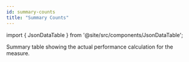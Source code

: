 ```yaml
---
id: summary-counts
title: "Summary Counts"
---
```


import { JsonDataTable } from '@site/src/components/JsonDataTable';

Summary table showing the actual performance calculation for the measure.

<JsonDataTable jsonPath="nodes.model\.the_tuva_project\.quality_measures_reporting__summary_counts.columns" />